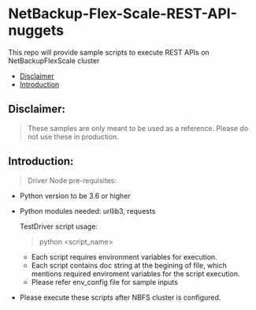 # NetBackup-Flex-Scale-REST-API-nuggets
This repo will provide sample scripts to execute REST APIs on NetBackupFlexScale cluster

* [Disclaimer](#Disc)
* [Introduction](#intro)


<a name="Disc"></a>
## Disclaimer:

> These samples are only meant to be used as a reference. Please do not use these in production.


<a name="intro"></a>

## Introduction:

> Driver Node pre-requisites:

- Python version to be 3.6 or higher

- Python modules needed: urllib3, requests

    TestDriver script usage:

    >python <script_name>
    - Each script requires environment variables for execution.
    - Each script contains doc string at the begining of file, which mentions required enviroment variables for the script execution.
    - Please refer env_config file for sample inputs

- Please execute these scripts after NBFS cluster is configured.

